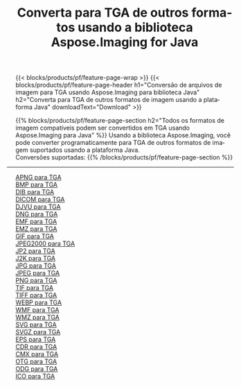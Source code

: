 ﻿---
title: Converta para TGA de outros formatos usando a biblioteca Aspose.Imaging for Java 
weight: 3920
url: /pt/java/conversion/to/tga 
lang: pt
langdirlevel: 2
locales: zh-hans,ja,it,ru,de,es,fr,nl,id,lt,pl,pt,vi,tr,ko,zh-hant,ar,hi,th,sv,cs,uk,he
description: Usando Aspose.Imaging você pode converter para TGA de outros formatos usando Java
---

{{< blocks/products/pf/feature-page-wrap >}}
{{< blocks/products/pf/feature-page-header h1="Conversão de arquivos de imagem para TGA usando Aspose.Imaging para biblioteca Java" h2="Converta para TGA de outros formatos de imagem usando a plataforma Java" downloadText="Download" >}}


{{% blocks/products/pf/feature-page-section  h2="Todos os formatos de imagem compatíveis podem ser convertidos em TGA usando Aspose.Imaging para Java" %}}
Usando a biblioteca Aspose.Imaging, você pode converter programaticamente para TGA de outros formatos de imagem suportados usando a plataforma Java.
<br/>
Conversões suportadas:
{{% /blocks/products/pf/feature-page-section %}}
<div class="container-fluid productfamilypage bg-gray">
    <div class="convertypes bg-gray agp-content section">
        <div class="container">
		<hr style="margin-left:-20px;"/>
		<div class="row other-converters">
		    <div class='col-md-2 other-converter remove-lp remove-rp'><a href="/imaging/pt/java/conversion/apng-to-tga" >APNG para TGA</a></div>
<div class='col-md-2 other-converter remove-lp remove-rp'><a href="/imaging/pt/java/conversion/bmp-to-tga" >BMP para TGA</a></div>
<div class='col-md-2 other-converter remove-lp remove-rp'><a href="/imaging/pt/java/conversion/dib-to-tga" >DIB para TGA</a></div>
<div class='col-md-2 other-converter remove-lp remove-rp'><a href="/imaging/pt/java/conversion/dicom-to-tga" >DICOM para TGA</a></div>
<div class='col-md-2 other-converter remove-lp remove-rp'><a href="/imaging/pt/java/conversion/djvu-to-tga" >DJVU para TGA</a></div>
<div class='col-md-2 other-converter remove-lp remove-rp'><a href="/imaging/pt/java/conversion/dng-to-tga" >DNG para TGA</a></div>
<div class='col-md-2 other-converter remove-lp remove-rp'><a href="/imaging/pt/java/conversion/emf-to-tga" >EMF para TGA</a></div>
<div class='col-md-2 other-converter remove-lp remove-rp'><a href="/imaging/pt/java/conversion/emz-to-tga" >EMZ para TGA</a></div>
<div class='col-md-2 other-converter remove-lp remove-rp'><a href="/imaging/pt/java/conversion/gif-to-tga" >GIF para TGA</a></div>
<div class='col-md-2 other-converter remove-lp remove-rp'><a href="/imaging/pt/java/conversion/jpeg2000-to-tga" >JPEG2000 para TGA</a></div>
<div class='col-md-2 other-converter remove-lp remove-rp'><a href="/imaging/pt/java/conversion/jp2-to-tga" >JP2 para TGA</a></div>
<div class='col-md-2 other-converter remove-lp remove-rp'><a href="/imaging/pt/java/conversion/j2k-to-tga" >J2K para TGA</a></div>
<div class='col-md-2 other-converter remove-lp remove-rp'><a href="/imaging/pt/java/conversion/jpg-to-tga" >JPG para TGA</a></div>
<div class='col-md-2 other-converter remove-lp remove-rp'><a href="/imaging/pt/java/conversion/jpeg-to-tga" >JPEG para TGA</a></div>
<div class='col-md-2 other-converter remove-lp remove-rp'><a href="/imaging/pt/java/conversion/png-to-tga" >PNG para TGA</a></div>
<div class='col-md-2 other-converter remove-lp remove-rp'><a href="/imaging/pt/java/conversion/tif-to-tga" >TIF para TGA</a></div>
<div class='col-md-2 other-converter remove-lp remove-rp'><a href="/imaging/pt/java/conversion/tiff-to-tga" >TIFF para TGA</a></div>
<div class='col-md-2 other-converter remove-lp remove-rp'><a href="/imaging/pt/java/conversion/webp-to-tga" >WEBP para TGA</a></div>
<div class='col-md-2 other-converter remove-lp remove-rp'><a href="/imaging/pt/java/conversion/wmf-to-tga" >WMF para TGA</a></div>
<div class='col-md-2 other-converter remove-lp remove-rp'><a href="/imaging/pt/java/conversion/wmz-to-tga" >WMZ para TGA</a></div>
<div class='col-md-2 other-converter remove-lp remove-rp'><a href="/imaging/pt/java/conversion/svg-to-tga" >SVG para TGA</a></div>
<div class='col-md-2 other-converter remove-lp remove-rp'><a href="/imaging/pt/java/conversion/svgz-to-tga" >SVGZ para TGA</a></div>
<div class='col-md-2 other-converter remove-lp remove-rp'><a href="/imaging/pt/java/conversion/eps-to-tga" >EPS para TGA</a></div>
<div class='col-md-2 other-converter remove-lp remove-rp'><a href="/imaging/pt/java/conversion/cdr-to-tga" >CDR para TGA</a></div>
<div class='col-md-2 other-converter remove-lp remove-rp'><a href="/imaging/pt/java/conversion/cmx-to-tga" >CMX para TGA</a></div>
<div class='col-md-2 other-converter remove-lp remove-rp'><a href="/imaging/pt/java/conversion/otg-to-tga" >OTG para TGA</a></div>
<div class='col-md-2 other-converter remove-lp remove-rp'><a href="/imaging/pt/java/conversion/odg-to-tga" >ODG para TGA</a></div>
<div class='col-md-2 other-converter remove-lp remove-rp'><a href="/imaging/pt/java/conversion/ico-to-tga" >ICO para TGA</a></div>
                </div>
        </div>
    </div>
</div>
<br/>

